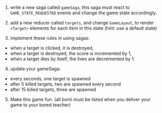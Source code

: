 1. write a new saga called `gameSaga`, this saga must react to `GAME_STATE_REQUESTED` events and change the game state accordingly.

2. add a new reducer called `targets`, and change `GameLayout`, to render `<Target>` elements for each item in this state (hint: use a default state)

3. implement these rules in using sagas:

- when a target is clicked, it is destroyed,
- when a target is destroyed, the score is incremented by 1,
- when a target dies by itself, the lives are decremented by 1.

4. update your gameSaga:

- every seconds, one target is spawned
- after 5 killed targets, two are spawned every second
- after 15 killed targets, three are spawned

5. Make this game fun.
   (all bonii must be listed when you deliver your game to your bored teacher)

